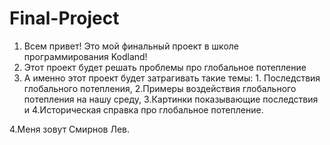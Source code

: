 # Final-Project
1. Всем привет! Это мой финальный проект в школе программирования Kodland!
2. Этот проект будет решать проблемы про глобальное потепление
3. А именно этот проект будет затрагивать такие темы: 1. Последствия глобального потепления, 2.Примеры воздействия глобального потепления на нашу среду, 3.Картинки показывающие последствия и 4.Историческая справка
про глобальное потепление.

4.Меня зовут Смирнов Лев.
